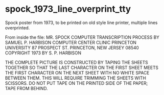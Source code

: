 # spock_1973_line_overprint_tty

Spock poster from 1973, to be printed on old style line printer, multiple lines overprinted.

From inside the file:
MR. SPOCK
COMPUTER TRANSCRIPTION PROCESS
BY SAMUEL P. HARBISON
COMPUTER CENTER CLINIC
PRINCETON UNIVERSITY
87 PROSPECT ST.
PRINCETON, NEW JERSEY 08540
COPYRIGHT 1973 BY S. P. HARBISON


THE COMPLETE PICTURE IS CONSTRUCTED BY TAPING THE SHEETS TOGETHER SO THAT THE
LAST CHARACTER ON THE FIRST SHEET MEETS THE FIRST CHARACTER ON THE NEXT SHEET
WITH NO WHITE SPACE BETWEEN THEM.  THIS WILL REQUIRE TRIMMING THE SHEETS WITH
SCISSORS.  DO NOT PUT TAPE ON THE PRINTED SIDE OF THE PAPER; TAPE FROM BEHIND.

